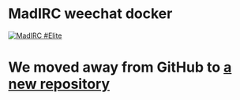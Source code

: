 MadIRC weechat docker
===

[![MadIRC #Elite](https://img.shields.io/badge/MadIRC-%23Elite-green.svg)](https://webclient.madirc.net/?join=%23Elite)

# We moved away from GitHub to [a new repository](https://octo.sh/MadIRC/madirc-weechat-docker)
